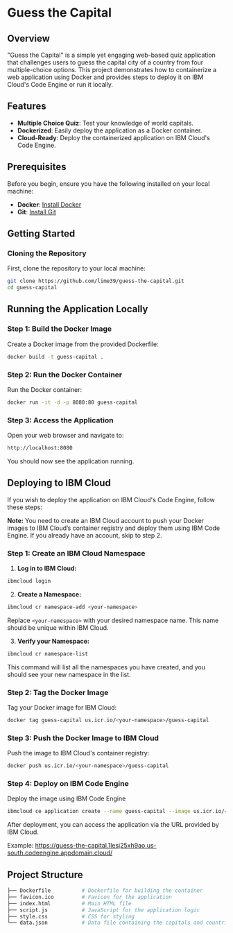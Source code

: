 # Guess the Capital

## Overview

"Guess the Capital" is a simple yet engaging web-based quiz application that challenges users to guess the capital city of a country from four multiple-choice options. This project demonstrates how to containerize a web application using Docker and provides steps to deploy it on IBM Cloud's Code Engine or run it locally.

## Features

- **Multiple Choice Quiz**: Test your knowledge of world capitals.
- **Dockerized**: Easily deploy the application as a Docker container.
- **Cloud-Ready**: Deploy the containerized application on IBM Cloud's Code Engine.

## Prerequisites

Before you begin, ensure you have the following installed on your local machine:

- **Docker**: [Install Docker](https://www.docker.com/get-started)
- **Git**: [Install Git](https://git-scm.com/book/en/v2/Getting-Started-Installing-Git)

## Getting Started

### Cloning the Repository

First, clone the repository to your local machine:

```bash
git clone https://github.com/lime39/guess-the-capital.git
cd guess-capital
```
## Running the Application Locally

### Step 1: Build the Docker Image
Create a Docker image from the provided Dockerfile:

```bash
docker build -t guess-capital .
```

### Step 2: Run the Docker Container
Run the Docker container:

```bash
docker run -it -d -p 8080:80 guess-capital
```

### Step 3: Access the Application
Open your web browser and navigate to:

```bash
http://localhost:8080
```
You should now see the application running.

## Deploying to IBM Cloud
If you wish to deploy the application on IBM Cloud's Code Engine, follow these steps:

**Note:** You need to create an IBM Cloud account to push your Docker images to IBM Cloud’s container registry and deploy them using IBM Code Engine. If you already have an account, skip to step 2.

### Step 1: Create an IBM Cloud Namespace
1. **Log in to IBM Cloud:**
```bash
ibmcloud login
```
2. **Create a Namespace:**
```bash
ibmcloud cr namespace-add <your-namespace>
```
Replace `<your-namespace>` with your desired namespace name. This name should be unique within IBM Cloud. 

3. **Verify your Namespace:**
```bash
ibmcloud cr namespace-list
```
This command will list all the namespaces you have created, and you should see your new namespace in the list.

### Step 2: Tag the Docker Image
Tag your Docker image for IBM Cloud:

```bash
docker tag guess-capital us.icr.io/<your-namespace>/guess-capital
```

### Step 3: Push the Docker Image to IBM Cloud
Push the image to IBM Cloud's container registry:

```bash
docker push us.icr.io/<your-namespace>/guess-capital
```
### Step 4: Deploy on IBM Code Engine
Deploy the image using IBM Code Engine
```bash
ibmcloud ce application create --name guess-capital --image us.icr.io/<your-namespace>/guess-capital --registry-secret icr-secret --port 80
```
After deployment, you can access the application via the URL provided by IBM Cloud.

Example: https://guess-the-capital.1lesj25xh9ao.us-south.codeengine.appdomain.cloud/

## Project Structure
```bash
├── Dockerfile          # Dockerfile for building the container
├── favicon.ico         # Favicon for the application
├── index.html          # Main HTML file
├── script.js           # JavaScript for the application logic
├── style.css           # CSS for styling
└── data.json           # Data file containing the capitals and countries
```
